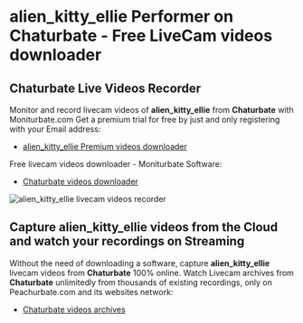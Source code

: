 # alien_kitty_ellie Performer on Chaturbate - Free LiveCam videos downloader

## Chaturbate Live Videos Recorder

Monitor and record livecam videos of **alien_kitty_ellie** from **Chaturbate** with Moniturbate.com
Get a premium trial for free by just and only registering with your Email address:
* [alien_kitty_ellie Premium videos downloader](https://moniturbate.com/request-demo-licence-key.html)

Free livecam videos downloader - Moniturbate Software:
* [Chaturbate videos downloader](https://moniturbate.com/moniturbate-download-software.html)

![alien_kitty_ellie livecam videos recorder](https://peachurnet.com/templates/moniturbate-software.png)


## Capture alien_kitty_ellie videos from the Cloud and watch your recordings on Streaming

Without the need of downloading a software, capture **alien_kitty_ellie** livecam videos from **Chaturbate** 100% online.
Watch Livecam archives from **Chaturbate** unlimitedly from thousands of existing recordings, only on Peachurbate.com and its websites network:
* [Chaturbate videos archives](https://peachurnet.com/)